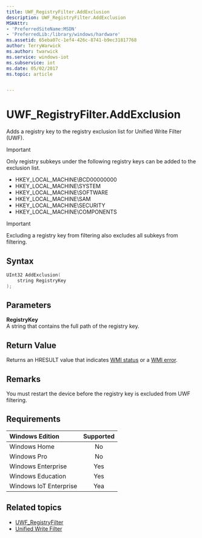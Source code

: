 ```yaml
---
title: UWF_RegistryFilter.AddExclusion
description: UWF_RegistryFilter.AddExclusion
MSHAttr:
- 'PreferredSiteName:MSDN'
- 'PreferredLib:/library/windows/hardware'
ms.assetid: 65eba07c-1ef4-426c-8741-b9ec31817768
author: TerryWarwick
ms.author: twarwick
ms.service: windows-iot
ms.subservice: iot
ms.date: 05/02/2017
ms.topic: article


---
```

# UWF_RegistryFilter.AddExclusion

Adds a registry key to the registry exclusion list for Unified Write Filter (UWF).

> [!IMPORTANT]
> Only registry subkeys under the following registry keys can be added to the exclusion list.
>
> - HKEY_LOCAL_MACHINE\BCD00000000
> - HKEY_LOCAL_MACHINE\SYSTEM
> - HKEY_LOCAL_MACHINE\SOFTWARE
> - HKEY_LOCAL_MACHINE\SAM
> - HKEY_LOCAL_MACHINE\SECURITY
> - HKEY_LOCAL_MACHINE\COMPONENTS

> [!IMPORTANT]
> Excluding a registry key from filtering also excludes all subkeys from filtering.

## Syntax

```powershell
UInt32 AddExclusion(
    string RegistryKey
);
```

## Parameters

**RegistryKey**</br>A string that contains the full path of the registry key.

## Return Value

Returns an HRESULT value that indicates [WMI status](/windows/win32/wmisdk/wmi-non-error-constants) or a [WMI error](/windows/win32/wmisdk/wmi-error-constants).

## Remarks

You must restart the device before the registry key is excluded from UWF filtering.

## Requirements

| Windows Edition        | Supported |
|:-----------------------|:---------:|
| Windows Home           | No        |
| Windows Pro            | No        |
| Windows Enterprise     | Yes       |
| Windows Education      | Yes       |
| Windows IoT Enterprise | Yea       |

## Related topics

- [UWF_RegistryFilter](uwf-registryfilter.md)
- [Unified Write Filter](unified-write-filter.md)
